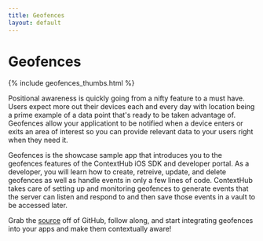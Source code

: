 ```yaml
---
title: Geofences
layout: default
---
```

# Geofences

<div class="text-center">
  {% include geofences_thumbs.html %}
</div>

Positional awareness is quickly going from a nifty feature to a must have. Users expect more out their devices each and every day with location being a prime example of a data point that's ready to be taken advantage of. Geofences allow your applicationt to be notified when a device enters or exits an area of interest so you can provide relevant data to your users right when they need it.

Geofences is the showcase sample app that introduces you to the geofences features of the ContextHub iOS SDK and developer portal. As a developer, you will learn how to create, retreive, update, and delete geofences as well as handle events in only a few lines of code. ContextHub takes care of setting up and monitoring geofences to generate events that the server can listen and respond to and then save those events in a vault to be accessed later.

Grab the [source](https://github.com/contexthub/geofences) off of GitHub, follow along, and start integrating geofences into your apps and make them contextually aware!

<br />
<br />